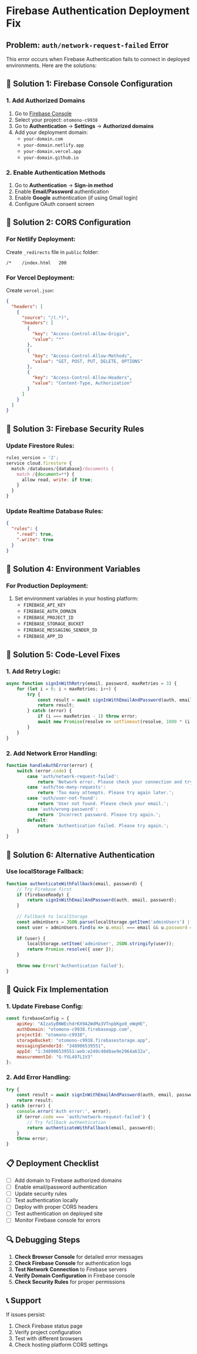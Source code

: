 # Firebase Authentication Deployment Fix

## Problem: `auth/network-request-failed` Error

This error occurs when Firebase Authentication fails to connect in deployed environments. Here are the solutions:

## 🔧 Solution 1: Firebase Console Configuration

### 1. Add Authorized Domains
1. Go to [Firebase Console](https://console.firebase.google.com/)
2. Select your project: `otomono-c9938`
3. Go to **Authentication** → **Settings** → **Authorized domains**
4. Add your deployment domain:
   - `your-domain.com`
   - `your-domain.netlify.app`
   - `your-domain.vercel.app`
   - `your-domain.github.io`

### 2. Enable Authentication Methods
1. Go to **Authentication** → **Sign-in method**
2. Enable **Email/Password** authentication
3. Enable **Google** authentication (if using Gmail login)
4. Configure OAuth consent screen

## 🔧 Solution 2: CORS Configuration

### For Netlify Deployment:
Create `_redirects` file in `public` folder:
```
/*    /index.html   200
```

### For Vercel Deployment:
Create `vercel.json`:
```json
{
  "headers": [
    {
      "source": "/(.*)",
      "headers": [
        {
          "key": "Access-Control-Allow-Origin",
          "value": "*"
        },
        {
          "key": "Access-Control-Allow-Methods",
          "value": "GET, POST, PUT, DELETE, OPTIONS"
        },
        {
          "key": "Access-Control-Allow-Headers",
          "value": "Content-Type, Authorization"
        }
      ]
    }
  ]
}
```

## 🔧 Solution 3: Firebase Security Rules

### Update Firestore Rules:
```javascript
rules_version = '2';
service cloud.firestore {
  match /databases/{database}/documents {
    match /{document=**} {
      allow read, write: if true;
    }
  }
}
```

### Update Realtime Database Rules:
```json
{
  "rules": {
    ".read": true,
    ".write": true
  }
}
```

## 🔧 Solution 4: Environment Variables

### For Production Deployment:
1. Set environment variables in your hosting platform:
   - `FIREBASE_API_KEY`
   - `FIREBASE_AUTH_DOMAIN`
   - `FIREBASE_PROJECT_ID`
   - `FIREBASE_STORAGE_BUCKET`
   - `FIREBASE_MESSAGING_SENDER_ID`
   - `FIREBASE_APP_ID`

## 🔧 Solution 5: Code-Level Fixes

### 1. Add Retry Logic:
```javascript
async function signInWithRetry(email, password, maxRetries = 3) {
    for (let i = 0; i < maxRetries; i++) {
        try {
            const result = await signInWithEmailAndPassword(auth, email, password);
            return result;
        } catch (error) {
            if (i === maxRetries - 1) throw error;
            await new Promise(resolve => setTimeout(resolve, 1000 * (i + 1)));
        }
    }
}
```

### 2. Add Network Error Handling:
```javascript
function handleAuthError(error) {
    switch (error.code) {
        case 'auth/network-request-failed':
            return 'Network error. Please check your connection and try again.';
        case 'auth/too-many-requests':
            return 'Too many attempts. Please try again later.';
        case 'auth/user-not-found':
            return 'User not found. Please check your email.';
        case 'auth/wrong-password':
            return 'Incorrect password. Please try again.';
        default:
            return 'Authentication failed. Please try again.';
    }
}
```

## 🔧 Solution 6: Alternative Authentication

### Use localStorage Fallback:
```javascript
function authenticateWithFallback(email, password) {
    // Try Firebase first
    if (firebaseReady) {
        return signInWithEmailAndPassword(auth, email, password);
    }
    
    // Fallback to localStorage
    const adminUsers = JSON.parse(localStorage.getItem('adminUsers') || '[]');
    const user = adminUsers.find(u => u.email === email && u.password === password);
    
    if (user) {
        localStorage.setItem('adminUser', JSON.stringify(user));
        return Promise.resolve({ user });
    }
    
    throw new Error('Authentication failed');
}
```

## 🚀 Quick Fix Implementation

### 1. Update Firebase Config:
```javascript
const firebaseConfig = {
    apiKey: "AIzaSyBNWEchdrKX9A2WdMa3VTnpbKgo0_eWqHE",
    authDomain: "otomono-c9938.firebaseapp.com",
    projectId: "otomono-c9938",
    storageBucket: "otomono-c9938.firebasestorage.app",
    messagingSenderId: "348906539551",
    appId: "1:348906539551:web:e249c40d0ae9e2964a632a",
    measurementId: "G-YVL497L1V3"
};
```

### 2. Add Error Handling:
```javascript
try {
    const result = await signInWithEmailAndPassword(auth, email, password);
    return result;
} catch (error) {
    console.error('Auth error:', error);
    if (error.code === 'auth/network-request-failed') {
        // Try fallback authentication
        return authenticateWithFallback(email, password);
    }
    throw error;
}
```

## 📋 Deployment Checklist

- [ ] Add domain to Firebase authorized domains
- [ ] Enable email/password authentication
- [ ] Update security rules
- [ ] Test authentication locally
- [ ] Deploy with proper CORS headers
- [ ] Test authentication on deployed site
- [ ] Monitor Firebase console for errors

## 🔍 Debugging Steps

1. **Check Browser Console** for detailed error messages
2. **Check Firebase Console** for authentication logs
3. **Test Network Connection** to Firebase servers
4. **Verify Domain Configuration** in Firebase console
5. **Check Security Rules** for proper permissions

## 📞 Support

If issues persist:
1. Check Firebase status page
2. Verify project configuration
3. Test with different browsers
4. Check hosting platform CORS settings
